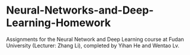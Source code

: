 # Neural-Networks-and-Deep-Learning-Homework
Assignments for the Neural Network and Deep Learning course at Fudan University (Lecturer: Zhang Li), completed by Yihan He and Wentao Lv.
